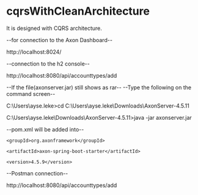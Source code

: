 # cqrsWithCleanArchitecture
It is designed with CQRS architecture.

--for connection to the Axon Dashboard--

http://localhost:8024/


--connection to the h2 console--

http://localhost:8080/api/accounttypes/add


--If the file(axonserver.jar) still shows as rar--
--Type the following on the command screen--

C:\Users\ayse.leke>cd C:\Users\ayse.leke\Downloads\AxonServer-4.5.11

C:\Users\ayse.leke\Downloads\AxonServer-4.5.11>java -jar axonserver.jar


--pom.xml will be added into--

<dependency>
	
	<groupId>org.axonframework</groupId>
	
	<artifactId>axon-spring-boot-starter</artifactId>
	
	<version>4.5.9</version>
	
</dependency>




--Postman connection--

http://localhost:8080/api/accounttypes/add


